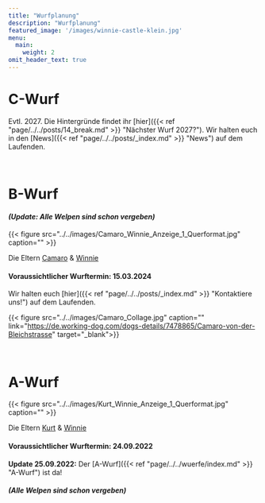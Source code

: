 ```yaml
---
title: "Wurfplanung"
description: "Wurfplanung"
featured_image: '/images/winnie-castle-klein.jpg'
menu:
  main:
    weight: 2
omit_header_text: true
---
```


# C-Wurf

Evtl. 2027. Die Hintergründe findet ihr [hier]({{< ref "page/../../posts/14_break.md" >}} "Nächster Wurf 2027?").
Wir halten euch in den [News]({{< ref "page/../../posts/_index.md" >}} "News") auf dem Laufenden. 

&nbsp;


# B-Wurf

#### *(Update: Alle Welpen sind schon vergeben)*

{{< figure src="../../images/Camaro_Winnie_Anzeige_1_Querformat.jpg" caption="" >}}  

Die Eltern [Camaro](https://de.working-dog.com/dogs-details/7478865/Camaro-von-der-Bleichstrasse) & [Winnie](https://de.working-dog.com/dogs-details/7324943/Winnie-von-der-Bleichstrasse)

#### Voraussichtlicher Wurftermin: 15.03.2024  

Wir halten euch [hier]({{< ref "page/../../posts/_index.md" >}} "Kontaktiere uns!") auf dem Laufenden.  

{{< figure src="../../images/Camaro_Collage.jpg" caption="" link="https://de.working-dog.com/dogs-details/7478865/Camaro-von-der-Bleichstrasse" target="_blank">}}


&nbsp;


# A-Wurf

{{< figure src="../../images/Kurt_Winnie_Anzeige_1_Querformat.jpg" caption="" >}}  

Die Eltern [Kurt](https://de.working-dog.com/dogs-details/6743917/Kurt-von-den-Ellwanger-Bergen) & [Winnie](https://de.working-dog.com/dogs-details/7324943/Winnie-von-der-Bleichstrasse)

#### Voraussichtlicher Wurftermin: 24.09.2022

**Update 25.09.2022:** Der [A-Wurf]({{< ref "page/../../wuerfe/index.md" >}} "A-Wurf") ist da! 

#### *(Alle Welpen sind schon vergeben)*




